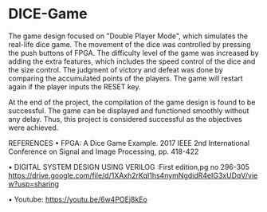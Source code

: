 # DICE-Game

The game design focused on "Double Player Mode", which simulates the real-life dice game. The movement of the dice was controlled by pressing the push buttons of FPGA. The difficulty level of the game was increased by adding the extra features, which includes the speed control of the dice and the size control. The judgment of victory and defeat was done by comparing the accumulated points of the players. The game will restart again if the player inputs the RESET key.

At the end of the project, the compilation of the game design is found to be successful. The game can be displayed and functioned smoothly without any delay. Thus, this project is considered successful as the objectives were achieved.

REFERENCES
• FPGA: A Dice Game Example. 2017 IEEE 2nd International Conference on Signal and Image Processing, pp. 418-422

• DIGITAL SYSTEM DESIGN USING VERILOG :First edition,pg no 296-305
   https://drive.google.com/file/d/1XAxh2rKqI1hs4nymNgdidR4eIG3xUDqV/view?usp=sharing
   
• Youtube: https://youtu.be/6w4POEj8kEo

